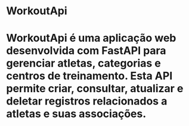 # WorkoutApi

WorkoutApi é uma aplicação web desenvolvida com FastAPI para gerenciar atletas, categorias e centros de treinamento. Esta API permite criar, consultar, atualizar e deletar registros relacionados a atletas e suas associações.
==================================================================================================================
